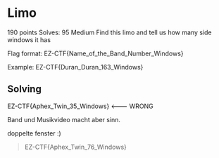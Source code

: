 # Limo
190 points
Solves: 95  Medium
Find this limo and tell us how many side windows it has

Flag format: EZ-CTF{Name_of_the_Band_Number_Windows}

Example: EZ-CTF{Duran_Duran_163_Windows}

## Solving

EZ-CTF{Aphex_Twin_35_Windows} <--- WRONG

Band und Musikvideo macht aber sinn.

doppelte fenster :)

> EZ-CTF{Aphex_Twin_76_Windows}
